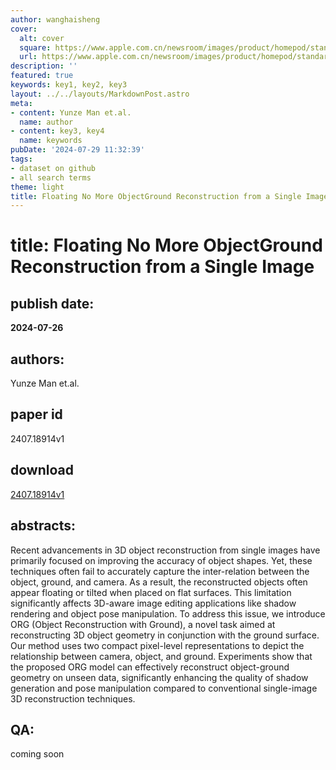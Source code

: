 ```yaml
---
author: wanghaisheng
cover:
  alt: cover
  square: https://www.apple.com.cn/newsroom/images/product/homepod/standard/Apple-HomePod-hero-230118_big.jpg.large_2x.jpg
  url: https://www.apple.com.cn/newsroom/images/product/homepod/standard/Apple-HomePod-hero-230118_big.jpg.large_2x.jpg
description: ''
featured: true
keywords: key1, key2, key3
layout: ../../layouts/MarkdownPost.astro
meta:
- content: Yunze Man et.al.
  name: author
- content: key3, key4
  name: keywords
pubDate: '2024-07-29 11:32:39'
tags:
- dataset on github
- all search terms
theme: light
title: Floating No More ObjectGround Reconstruction from a Single Image
---
```


# title: Floating No More ObjectGround Reconstruction from a Single Image 
## publish date: 
**2024-07-26** 
## authors: 
  Yunze Man et.al. 
## paper id
2407.18914v1
## download
[2407.18914v1](http://arxiv.org/abs/2407.18914v1)
## abstracts:
Recent advancements in 3D object reconstruction from single images have primarily focused on improving the accuracy of object shapes. Yet, these techniques often fail to accurately capture the inter-relation between the object, ground, and camera. As a result, the reconstructed objects often appear floating or tilted when placed on flat surfaces. This limitation significantly affects 3D-aware image editing applications like shadow rendering and object pose manipulation. To address this issue, we introduce ORG (Object Reconstruction with Ground), a novel task aimed at reconstructing 3D object geometry in conjunction with the ground surface. Our method uses two compact pixel-level representations to depict the relationship between camera, object, and ground. Experiments show that the proposed ORG model can effectively reconstruct object-ground geometry on unseen data, significantly enhancing the quality of shadow generation and pose manipulation compared to conventional single-image 3D reconstruction techniques.
## QA:
coming soon
